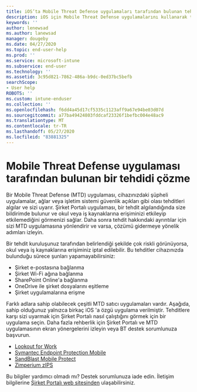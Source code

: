 ```yaml
---
title: iOS’ta Mobile Threat Defense uygulamaları tarafından bulunan tehditleri çözme | Microsoft Docs
description: iOS için Mobile Threat Defense uygulamalarını kullanarak tehditleri çözmeyi öğrenin.
keywords: ''
author: lenewsad
ms.author: lanewsad
manager: dougeby
ms.date: 04/27/2020
ms.topic: end-user-help
ms.prod: ''
ms.service: microsoft-intune
ms.subservice: end-user
ms.technology: ''
ms.assetid: 3c95d821-7862-486a-b9dc-0ed37bc5befb
searchScope:
- User help
ROBOTS: ''
ms.custom: intune-enduser
ms.collection: ''
ms.openlocfilehash: f6dd4a45d17cf5335c1123aff9a67e94be03d07d
ms.sourcegitcommit: a77ba49424803fddcaf23326f1befbc004e48ac9
ms.translationtype: MT
ms.contentlocale: tr-TR
ms.lasthandoff: 05/27/2020
ms.locfileid: "83881325"
---
```

# <a name="resolving-a-threat-found-by-a-mobile-threat-defense-app"></a>Mobile Threat Defense uygulaması tarafından bulunan bir tehdidi çözme

Bir Mobile Threat Defense (MTD) uygulaması, cihazınızdaki şüpheli uygulamalar, ağlar veya işletim sistemi güvenlik açıkları gibi olası tehditleri algılar ve sizi uyarır. Şirket Portalı uygulaması, bir tehdit algılandığında size bildirimde bulunur ve okul veya iş kaynaklarına erişiminizi etkileyip etkilemediğini görmenizi sağlar. Daha sonra tehdit hakkındaki ayrıntılar için sizi MTD uygulamasına yönlendirir ve varsa, çözümü gidermeye yönelik adımları izleyin. 

Bir tehdit kuruluşunuz tarafından belirlendiği şekilde çok riskli görünüyorsa, okul veya iş kaynaklarına erişiminiz iptal edilebilir. Bu tehditler cihazınızda bulunduğu sürece şunları yapamayabilirsiniz:  

* Şirket e-postasına bağlanma
* Şirket Wi-Fi ağına bağlanma
* SharePoint Online'a bağlanma
* OneDrive ile şirket dosyalarını eşitleme
* Şirket uygulamalarına erişme

Farklı adlara sahip olabilecek çeşitli MTD satıcı uygulamaları vardır. Aşağıda, sahip olduğunuz yalnızca birkaç iOS 'a özgü uygulama verilmiştir. Tehditlere karşı sizi uyarmak için Şirket Portalı nasıl çalıştığını görmek için bir uygulama seçin. Daha fazla rehberlik için Şirket Portalı ve MTD uygulamasının ekran yönergelerini izleyin veya BT destek sorumlunuza başvurun. 


* [Lookout for Work](you-need-to-resolve-a-threat-found-by-lookout-for-work-ios.md)
* [Symantec Endpoint Protection Mobile](you-need-to-resolve-a-threat-found-by-skycure-ios.md)
* [SandBlast Mobile Protect](you-need-to-resolve-a-threat-found-by-checkpoint-ios.md)
* [Zimperium zIPS](you-need-to-resolve-a-threat-found-by-zips-ios.md)

Bu bilgiler yardımcı olmadı mı? Destek sorumlunuza iade edin. İletişim bilgilerine [Şirket Portalı web sitesinden](https://go.microsoft.com/fwlink/?linkid=2010980) ulaşabilirsiniz.  

